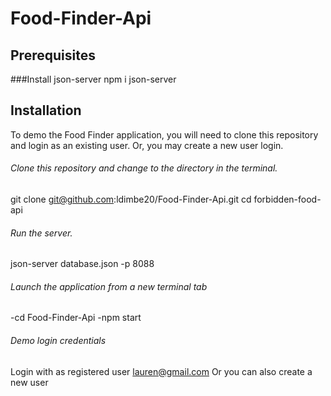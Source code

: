 # Food-Finder-Api
## Prerequisites
###Install json-server
npm i json-server


## Installation
To demo the Food Finder application, you will need to clone this repository and login as an existing user. Or, you may create a new user login.

###### Clone this repository and change to the directory in the terminal.
git clone git@github.com:ldimbe20/Food-Finder-Api.git
cd forbidden-food-api

###### Run the server.
json-server database.json -p 8088

###### Launch the application from a new terminal tab 
-cd Food-Finder-Api
-npm start

###### Demo login credentials
Login with as registered user lauren@gmail.com
Or you can also create a new user
